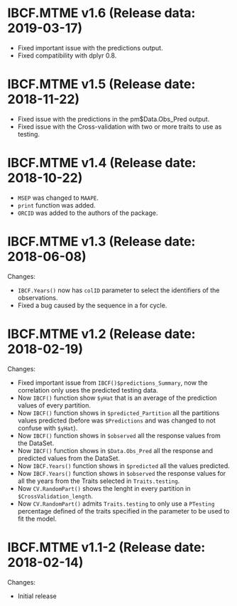 IBCF.MTME v1.6 (Release data: 2019-03-17)
==============

* Fixed important issue with the predictions output.
* Fixed compatibility with dplyr 0.8.

IBCF.MTME v1.5 (Release date: 2018-11-22)
==============

* Fixed issue with the predictions in the pm$Data.Obs_Pred output.
* Fixed issue with the Cross-validation with two or more traits to use as testing.


IBCF.MTME v1.4 (Release date: 2018-10-22)
==============

* `MSEP` was changed to `MAAPE`.
* `print` function was added.
* `ORCID` was added to the authors of the package.

IBCF.MTME v1.3 (Release date: 2018-06-08)
==============

Changes:
* `IBCF.Years()` now has `colID` parameter to select the identifiers of the observations.
* Fixed a bug caused by the sequence in a for cycle.

IBCF.MTME v1.2 (Release date: 2018-02-19)
==============

Changes:

* Fixed important issue from `IBCF()$predictions_Summary`, now the correlation only uses the predicted testing data.
* Now `IBCF()` function show `$yHat` that is an average of the prediction values of every partition.
* Now `IBCF()` function shows in `$predicted_Partition` all the partitions values predicted (before was `$Predictions` and was changed to not confuse with `$yHat`).
* Now `IBCF()` function shows in `$observed` all the response values from the DataSet.
* Now `IBCF()` function shows in `$Data.Obs_Pred` all the response and predicted values from the DataSet.
* Now `IBCF.Years()` function shows in `$predicted` all the values predicted.
* Now `IBCF.Years()` function shows in `$observed` the response values for all the years from the Traits selected in `Traits.testing`.
* Now `CV.RandomPart()` shows the lenght in every partition in `$CrossValidation_length`.
* Now `CV.RandomPart()` admits `Traits.testing` to only use a `PTesting` percentage defined of the traits specified in the parameter to be used to fit the model.


IBCF.MTME v1.1-2 (Release date: 2018-02-14)
==============

Changes:

* Initial release